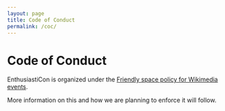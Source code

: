 ```yaml
---
layout: page
title: Code of Conduct
permalink: /coc/
---
```


<div class="pretty-links">

# Code of Conduct

EnthusiastiCon is organized under the [Friendly space policy for Wikimedia events](http://wikimediafoundation.org/wiki/Friendly_space_policy).

More information on this and how we are planning to enforce it will follow.

</div>
